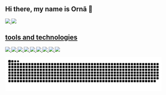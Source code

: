 ## Hi there, my name is Ornã 👋

<div>
<a href="https://github.com/OrnanKeivison">
<img loading="lazy" height="180em" src="https://github-readme-stats.vercel.app/api/top-langs/?username=OrnanKeivison&layout=compact&langs_count=7&theme=dracula"/>
<img loading="lazy" height="180em" src="https://github-readme-stats.vercel.app/api?username=OrnanKeivison&show_icons=true&theme=dracula&include_all_commits=true&count_private=true"/>
</div>

## tools and technologies


  <img src="https://cdn.jsdelivr.net/gh/devicons/devicon@latest/icons/python/python-original.svg" />

  <img src="https://cdn.jsdelivr.net/gh/devicons/devicon@latest/icons/arduino/arduino-original.svg" />

  <img src="https://cdn.jsdelivr.net/gh/devicons/devicon@latest/icons/opencv/opencv-original.svg" />

  <img src="https://cdn.jsdelivr.net/gh/devicons/devicon@latest/icons/linux/linux-original.svg" />

  <img src="https://cdn.jsdelivr.net/gh/devicons/devicon@latest/icons/csharp/csharp-original.svg" />

  <img src="https://cdn.jsdelivr.net/gh/devicons/devicon@latest/icons/html5/html5-original.svg" />

  <img src="https://cdn.jsdelivr.net/gh/devicons/devicon@latest/icons/css3/css3-original.svg" />

  <img src="https://cdn.jsdelivr.net/gh/devicons/devicon@latest/icons/javascript/javascript-original.svg" />

  <img src="https://cdn.jsdelivr.net/gh/devicons/devicon@latest/icons/hugo/hugo-original.svg" />


![Snake animation](https://github.com/OrnanKeivison/OrnanKeivison/blob/output/github-contribution-grid-snake.svg)
